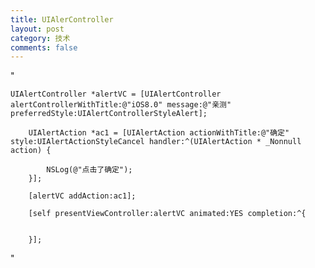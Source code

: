 ```yaml
---
title: UIAlerController
layout: post
category: 技术
comments: false
---
```


"

    UIAlertController *alertVC = [UIAlertController alertControllerWithTitle:@"iOS8.0" message:@"亲测" preferredStyle:UIAlertControllerStyleAlert];

        UIAlertAction *ac1 = [UIAlertAction actionWithTitle:@"确定" style:UIAlertActionStyleCancel handler:^(UIAlertAction * _Nonnull action) {

            NSLog(@"点击了确定");
        }];

        [alertVC addAction:ac1];

        [self presentViewController:alertVC animated:YES completion:^{


        }];

"
